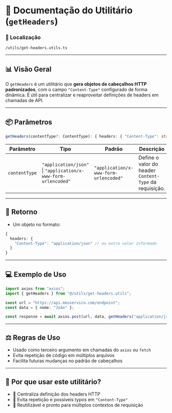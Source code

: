 # 📁 Documentação do Utilitário (`getHeaders`)

### 📁 Localização

`/utils/get-headers.utils.ts`

---

## 📊 Visão Geral

O `getHeaders` é um utilitário que **gera objetos de cabeçalhos HTTP padronizados**, com o campo `"Content-Type"` configurado de forma dinâmica. É útil para centralizar e reaproveitar definições de headers em chamadas de API.

---

## 📦 Parâmetros

```ts
getHeaders(contentType?: ContentType): { headers: { "Content-Type": string } }
```

| Parâmetro     | Tipo                                                      | Padrão                               | Descrição                                               |
|---------------|-----------------------------------------------------------|--------------------------------------|-----------------------------------------------------------|
| `contentType` | `"application/json"` \| `"application/x-www-form-urlencoded"` | `"application/x-www-form-urlencoded"` | Define o valor do header `Content-Type` da requisição.     |

---

## 🔁 Retorno

- Um objeto no formato:
```ts
{
  headers: {
    "Content-Type": "application/json" // ou outro valor informado
  }
}
```

---

## 💻 Exemplo de Uso

```ts
import axios from "axios";
import { getHeaders } from "@/utils/get-headers.utils";

const url = "https://api.meuservico.com/endpoint";
const data = { nome: "João" };

const response = await axios.post(url, data, getHeaders("application/json"));
```

---

## ⚖️ Regras de Uso

- Usado como terceiro argumento em chamadas do `axios` ou `fetch`
- Evita repetição de código em múltiplos arquivos
- Facilita futuras mudanças no padrão de cabeçalhos

---

## 🧠 Por que usar este utilitário?

- 🧼 Centraliza definição dos headers HTTP
- 🔁 Evita repetição e possíveis typos em `"Content-Type"`
- 🚀 Reutilizável e pronto para múltiplos contextos de requisição
